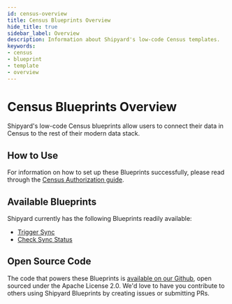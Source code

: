```yaml
---
id: census-overview
title: Census Blueprints Overview
hide_title: true
sidebar_label: Overview
description: Information about Shipyard's low-code Census templates.
keywords:
- census
- blueprint
- template
- overview
---
```


# Census Blueprints Overview

Shipyard's low-code Census blueprints allow users to connect their data in Census to the rest of their modern data stack.


## How to Use
For information on how to set up these Blueprints successfully, please read through the [Census Authorization guide](census-authorization.md).


## Available Blueprints
Shipyard currently has the following Blueprints readily available: 
- [Trigger Sync](census-trigger-sync.md)
- [Check Sync Status](census-check-sync-status.md)

## Open Source Code
The code that powers these Blueprints is [available on our Github](https://github.com/shipyardapp/census-blueprints/tree/main/census_blueprints), open sourced under the Apache License 2.0. We'd love to have you contribute to others using Shipyard Blueprints by creating issues or submitting PRs.
